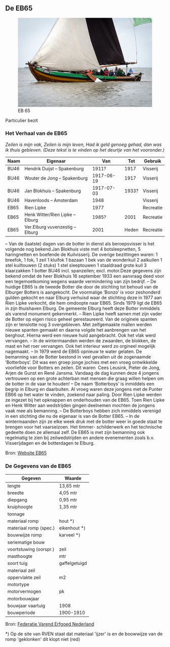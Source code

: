 ## De EB65

<figure id="foto_eb65">
    <img src="media/eb65.jpg" alt="EB 65">
    <figcaption>EB 65</figcaption>
</figure>

<aside class="note">
    Particulier bezit
</aside>

### Het Verhaal van de EB65

*Zeilen is mijn vak, Zeilen is mijn leven, Had ik geld genoeg gehad, dan was ik thuis gebleven. (Deze tekst is te vinden op het deurtje van het vooronder.)*

| Naam | Eigenaar                           | Van        | Tot      | Gebruik       |  
|------|------------------------------------|------------|----------|---------------|  
| BU46 | Hendrik Duijst – Spakenburg        | 1911?      | 1917     | Visserij      |  
| BU46 | Wouter de Jong – Spakenburg        | 1917-06-19 | 1917     | Visserij      |  
| BU46 | Jan Blokhuis – Spakenburg          | 1917-07-03 | 1933?    | Visserij      |  
| BU46 | Havenloods – Amsterdam             | 1948       |          | Visserij      |  
| EB65 | Rien Lipke                         | 1977       |          | Recreatie     |  
| EB65 | Henk Witter/Rien Lipke – Elburg    | 1985?      | 2001     | Recreatie     |  
| EB65 | Ver.Elburg vuvenzestig – Elburg    | 2001       | Heden    | Recreatie     |  


– Van de (laatste) dagen van de botter in dienst als beroepsvisser is het volgende nog bekend.Jan Blokhuis viste met 4 botsleepnetten, 5 haringnetten en boefende de Kuilvisserij. De overige bezittingen waren: 1 breefok, 1 fok, 1 zeil 1 kluifok 1 bazaan 1 bek van de wonderkuil 2 aalkuilen 1 stel kuiltouwen (2 stuks) 1 stel sleeptouwen 1 staaldraad grote kuil 3 klaarzakken 1 botter BU46 incl. spanzeilen; excl. motor.Deze gegevens zijn bekend omdat de heer Blokhuis 16 september 1933 een aanvraag deed voor een tegemoetkoming wegens waarde vermindering van zijn bedrijf.
– De huidige EB65 is de tweede Botter die door de stichting tot behoud van de Elburger Botters is aangekocht. De voormalige ‘Bonzo’ is voor zeshonderd gulden gekocht en naar Elburg verhuisd waar de stichting deze in 1977 aan Rien Lipke verkocht, die hem omdoopte naar EB65. Sinds 1979 ligt de EB65 in zijn thuishaven Elburg. De gemeente Elburg heeft deze Botter inmiddels als varend monument gekenmerkt.
– Rien Lipke heeft samen met zijn vader de Botter op eigen risico geheel gerestaureerd. Van de originele spanten zijn er tenslotte nog 3 overgebleven. Met zelfgemaakte mallen werden nieuwe spanten gemaakt en daarna volgde het aanbrengen van het berghout. Hierna werd een nieuwe huid aangebracht. Ook het vlak werd vervangen.
– In de wintermaanden werden de zwaarden, de blokken, de mast en het roer vervangen. Ook het interieur werd zo orgineel mogelijk nagemaakt.
– In 1979 werd de EB65 opnieuw te water gelaten. De bemanning van de Botter bestond in veel gevallen uit de zogenaamde ‘Botterboys’. Dit was een groep jonge jochies met een vroeg ontwikkelde voorliefde voor Botters en zeilen. Dit waren  Cees Leusink, Pieter de Jong, Arjen de Gunst en René Jansma. Vandaag de dag kunnen deze 4 jongens vertrouwen op een grote achterban met mensen die graag willen helpen om de botter in de vaar te houden!
– De naam ‘Botterboys’ is inmiddels een begrip in Elburg en daarbuiten. Al vroeg waren deze jongens met de Punter EB66 op het water te vinden, zoekend naar paling. Door Rien Lipke werden ze ingezet bij het opknappen en onderhouden van de EB65. Toen Rien Lipke en Henk Witter aan wedstrijden gingen deelnemen mochten de jongens vaak mee als bemanning.
– De Botterboys hebben zich inmiddels verenigd in een stichting die nu de eigenaar is van de Botter EB65.
– In de wintermaanden zijn ze elke week druk met de botter weer in goede staat te brengen voor het vaarseizoen. Het timmer- schilderwerk en het technische gedeelte doen ze allemaal zelf. De EB65 is met zijn bemanning ook regelmatig te zien bij zeilwedstrijden en andere evenementen zoals b.v. Visserijdagen en de botterdagen te Elburg.

Bron: [Website EB65](http://www.eb65.nl/geschiedenis/van-de-eb65/)


### De Gegevens van de EB65

| Gegeven                   | Waarde        |  
|---------------------------|---------------|   
| lengte 	                |  13,65 mtr    | 	 
| breedte 	                |   4,05 mtr    | 
| diepgang 	                |   0,95 mtr    | 		 
| kruiphoogte 	            |   1,35 mtr    | 	 
| tonnage 	                |    	        | 	
| materiaal romp 	        | hout 	*)      |  
| materiaal romp (spec.) 	| eikenhout *)  |  
| bouwwijze romp 	        | karveel *)    |  
| seriematige bouw 		    |               |  
| voortstuwing (oorspr.) 	| zeil          |   	 
| masthoogte 	            |        mtr    |
| soort tuig 	            | gaffelgetuigd |  	 
| materiaal zeil 	        |               |   	 
| oppervlakte zeil 	        |  	     m2     |
| motortype 	            |               |  	 
| motorvermogen             |  	     pk     | 
| motorbouwjaar 		    |               |  
| bouwjaar vaartuig 	    | 1908 	        |  
| bouwperiode 	            | 1900-1910	    |

Bron: [Federatie Varend Erfgoed Nederland](https://rven.info/schip.aspx?=3591)

<aside class="note">
    *) Op de site van RVEN staat dat materiaal 'ijzer' is en de boowwijze  
       van de romp 'geklonken' dit klopt niet (red)
</aside>



